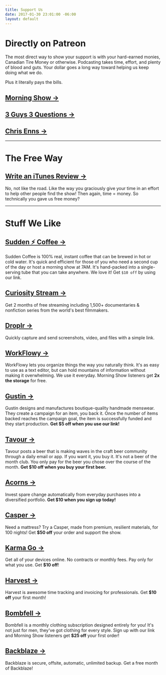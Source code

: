 ```yaml
---
title: Support Us
date: 2017-01-30 23:01:00 -06:00
layout: default
---
```


# Directly on Patreon
The most direct way to show your support is with your hard-earned monies, Canadian Tire Money or otherwise. Podcasting takes time, effort, and plenty of blood and guts. Your dollar goes a long way toward helping us keep doing what we do.

Plus it literally pays the bills.

## [Morning Show →](http://patreon.com/morningshow)

## [3 Guys 3 Questions →](http://patreon.com/3g3q)

## [Chris Enns →](http://patreon.com/ichris)

---

# The Free Way

## [Write an iTunes Review →](https://itunes.apple.com/us/artist/goodstuff-fm/id843385597?mt=2)
No, not like the road. Like the way you graciously give your time in an effort to help other people find the show! Then again, time = money. So technically you gave us free money?

---

# Stuff We Like

## [Sudden ⚡ Coffee →](http://suddencoffee.refr.cc/3LWRDXJ)
Sudden Coffee is 100% real, instant coffee that can be brewed in hot or cold water. It's quick and efficient for those of you who need a second cup of the day or host a morning show at 7AM. It's hand-packed into a single-serving tube that you can take anywhere. We love it! Get `$10 off` by using our link.

## [Curiosity Stream →](https://curiositystream.com/referral/2f77a1f510)
Get 2 months of free streaming including  1,500+ documentaries & nonfiction series from the world's best filmmakers. 

## [Droplr →](https://auth.droplr.com/referral/user/f46187fa277fb0646da81ba1072299fd?callback=https://d.pr/auth/referral)
Quickly capture and send screenshots, video, and files with a simple link.

## [WorkFlowy →](https://workflowy.com/invite/20cd98ad.lnx)
WorkFlowy lets you organize things the way you naturally think. It's as easy to use as a text editor, but can hold mountains of information without making it overwhelming. We use it everyday. Morning Show listeners get **2x the storage** for free.

## [Gustin →](https://www.weargustin.com/i/KV_eY)
Gustin designs and manufactures boutique-quality handmade menswear. They create a campaign for an item, you back it. Once the number of items backed reaches the campaign goal, the item is successfully funded and they start production. **Get $5 off when you use our link!**

## [Tavour →](https://www.tavour.com/?invitedby=36764)
Tavour posts a beer that is making waves in the craft beer community through a daily email or app. If you want it, you buy it. It's not a beer of the month club. You only pay for the beer you chose over the course of the month. **Get $10 off when you buy your first beer.**

## [Acorns →](https://acorns.com/invite/925ETC)
Invest spare change automatically from everyday purchases into a diversified portfolio. **Get $10 when you sign up today!**

## [Casper →](http://refer.caspersleep.com/v2/share/6052664474464275369)
Need a mattress? Try a Casper, made from premium, resilient materials, for 100 nights! Get **$50 off** your order and support the show.

## [Karma Go →](https://yourkarma.com/store/invite/sncahb)
Get all of your devices online. No contracts or monthly fees. Pay only for what you use. Get **$10 off**!

## [Harvest →](http://try.hrv.st/7-51646)
Harvest is awesome time tracking and invoicing for professionals. Get **$10 off** your first month!

## [Bombfell →](https://bombfell.com/?rc=12254XWrjY)
Bombfell is a monthly clothing subscription designed entirely for you! It's not just for men, they've got clothing for every style. Sign up with our link and Morning Show listeners get **$25 off** your first order!

## [Backblaze →](https://secure.backblaze.com/r/00sxqw)
Backblaze is secure, offsite, automatic, unlimited backup. Get a free month of Backblaze!
